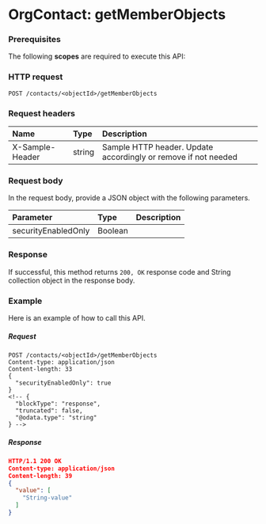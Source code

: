 # OrgContact: getMemberObjects


### Prerequisites
The following **scopes** are required to execute this API: 
### HTTP request
<!-- { "blockType": "ignored" } -->
```http
POST /contacts/<objectId>/getMemberObjects

```
### Request headers
| Name       | Type | Description|
|:---------------|:--------|:----------|
| X-Sample-Header  | string  | Sample HTTP header. Update accordingly or remove if not needed|

### Request body
In the request body, provide a JSON object with the following parameters.

| Parameter	   | Type	|Description|
|:---------------|:--------|:----------|
|securityEnabledOnly|Boolean||

### Response
If successful, this method returns `200, OK` response code and String collection object in the response body.

### Example
Here is an example of how to call this API.
##### Request
<!-- {
  "blockType": "request",
  "name": "orgcontact_getmemberobjects"
}-->
```http
POST /contacts/<objectId>/getMemberObjects
Content-type: application/json
Content-length: 33
{
  "securityEnabledOnly": true
}
<!-- {
  "blockType": "response",
  "truncated": false,
  "@odata.type": "string"
} -->
```
##### Response
```json
HTTP/1.1 200 OK
Content-type: application/json
Content-length: 39
{
  "value": [
    "String-value"
  ]
}
```

<!-- uuid: d56c7371-08d7-49a9-bb99-f65195b990c1
2015-10-16 22:29:34 UTC -->
<!-- {
  "type": "#page.annotation",
  "description": "OrgContact: getMemberObjects",
  "keywords": "",
  "section": "documentation",
  "tocPath": ""
}-->